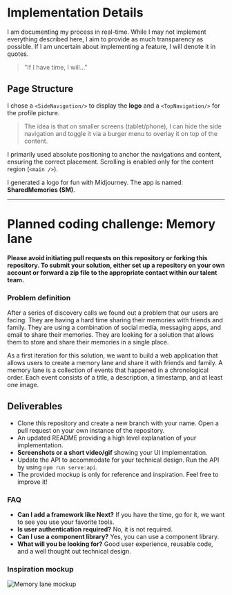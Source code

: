 # Implementation Details

I am documenting my process in real-time. While I may not implement everything described here, I aim to provide as much transparency as possible. If I am uncertain about implementing a feature, I will denote it in quotes.

> "If I have time, I will..."

## Page Structure

I chose a `<SideNavigation/>` to display the **logo** and a `<TopNavigation/>` for the profile picture.

> The idea is that on smaller screens (tablet/phone), I can hide the side navigation and toggle it via a burger menu to overlay it on top of the content.

I primarily used absolute positioning to anchor the navigations and content, ensuring the correct placement. Scrolling is enabled only for the content region (`<main />`).

I generated a logo for fun with Midjourney. The app is named: **SharedMemories (SM)**.

---

# Planned coding challenge: Memory lane

**Please avoid initiating pull requests on this repository or forking this repository. To submit your solution, either set up a repository on your own account or forward a zip file to the appropriate contact within our talent team.**

### Problem definition

After a series of discovery calls we found out a problem that our users are facing. They are having a hard time sharing their memories with friends and family. They are using a combination of social media, messaging apps, and email to share their memories. They are looking for a solution that allows them to store and share their memories in a single place.

As a first iteration for this solution, we want to build a web application that allows users to create a memory lane and share it with friends and family. A memory lane is a collection of events that happened in a chronological order. Each event consists of a title, a description, a timestamp, and at least one image.

## Deliverables

- Clone this repository and create a new branch with your name. Open a pull request on your own instance of the repository.
- An updated README providing a high level explanation of your implementation.
- **Screenshots or a short video/gif** showing your UI implementation.
- Update the API to accommodate for your technical design. Run the API by using `npm run serve:api`.
- The provided mockup is only for reference and inspiration. Feel free to improve it!

### FAQ

- **Can I add a framework like Next?** If you have the time, go for it, we want to see you use your favorite tools.
- **Is user authentication required?** No, it is not required.
- **Can I use a component library?** Yes, you can use a component library.
- **What will you be looking for?** Good user experience, reusable code, and a well thought out technical design.

### Inspiration mockup

![Memory lane mockup](./memory_lane.png)
